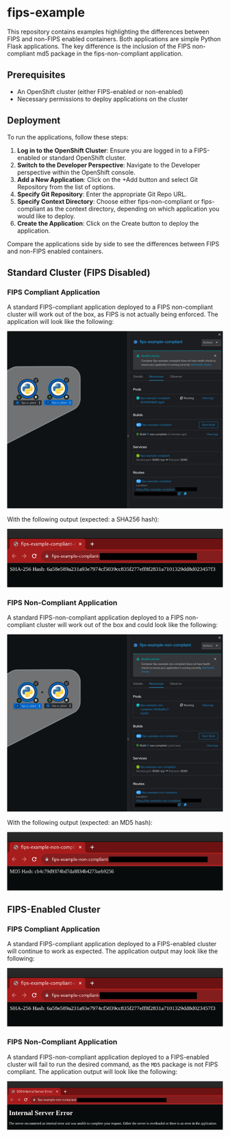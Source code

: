 # fips-example

This repository contains examples highlighting the differences between FIPS and non-FIPS enabled containers. Both applications are simple Python Flask applications. The key difference is the inclusion of the FIPS non-compliant md5 package in the fips-non-compliant application.

## Prerequisites

- An OpenShift cluster (either FIPS-enabled or non-enabled)
- Necessary permissions to deploy applications on the cluster

## Deployment

To run the applications, follow these steps:

1. **Log in to the OpenShift Cluster**: Ensure you are logged in to a FIPS-enabled or standard OpenShift cluster.
2. **Switch to the Developer Perspective**: Navigate to the Developer perspective within the OpenShift console.
3. **Add a New Application**: Click on the +Add button and select Git Repository from the list of options.
4. **Specify Git Repository**: Enter the appropriate Git Repo URL.
5. **Specify Context Directory**: Choose either fips-non-compliant or fips-compliant as the context directory, depending on which application you would like to deploy.
6. **Create the Application**: Click on the Create button to deploy the application.

Compare the applications side by side to see the differences between FIPS and non-FIPS enabled containers.

## Standard Cluster (FIPS Disabled)

### FIPS Compliant Application

A standard FIPS-compliant application deployed to a FIPS non-compliant cluster will work out of the box, as FIPS is not actually being enforced. The application will look like the following:

![FIPS Compliant](images/fips-compliant_app.png)

With the following output (expected: a SHA256 hash):

![FIPS Compliant](images/fips-compliant-output.png)

### FIPS Non-Compliant Application

A standard FIPS-non-compliant application deployed to a FIPS non-compliant cluster will work out of the box and could look like the following:

![FIPS Non-Compliant](images/fips-non-compliant_app.png)

With the following output (expected: an MD5 hash):

![FIPS Non-Compliant](images/fips-non-compliant-output.png)

## FIPS-Enabled Cluster

### FIPS Compliant Application

A standard FIPS-compliant application deployed to a FIPS-enabled cluster will continue to work as expected. The application output may look like the following:

![FIPS Compliant](images/fips-compliant-output.png)

### FIPS Non-Compliant Application

A standard FIPS-non-compliant application deployed to a FIPS-enabled cluster will fail to run the desired command, as the `MD5` package is not FIPS compliant. The application output will look like the following:

![FIPS Non-Compliant](images/fips-non-compliant-app_output.png)
